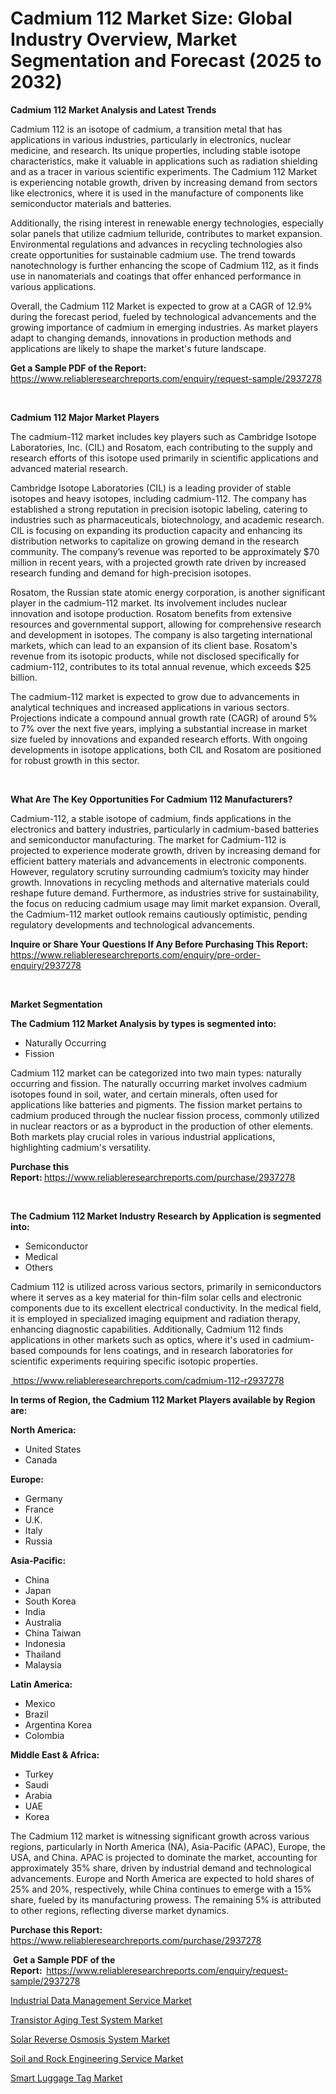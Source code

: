 <p><h1>Cadmium 112 Market Size: Global Industry Overview, Market Segmentation and Forecast (2025 to 2032)</h1></p><p><strong>Cadmium 112 Market Analysis and Latest Trends</strong></p>
<p><p>Cadmium 112 is an isotope of cadmium, a transition metal that has applications in various industries, particularly in electronics, nuclear medicine, and research. Its unique properties, including stable isotope characteristics, make it valuable in applications such as radiation shielding and as a tracer in various scientific experiments. The Cadmium 112 Market is experiencing notable growth, driven by increasing demand from sectors like electronics, where it is used in the manufacture of components like semiconductor materials and batteries.</p><p>Additionally, the rising interest in renewable energy technologies, especially solar panels that utilize cadmium telluride, contributes to market expansion. Environmental regulations and advances in recycling technologies also create opportunities for sustainable cadmium use. The trend towards nanotechnology is further enhancing the scope of Cadmium 112, as it finds use in nanomaterials and coatings that offer enhanced performance in various applications.</p><p>Overall, the Cadmium 112 Market is expected to grow at a CAGR of 12.9% during the forecast period, fueled by technological advancements and the growing importance of cadmium in emerging industries. As market players adapt to changing demands, innovations in production methods and applications are likely to shape the market's future landscape.</p></p>
<p><strong>Get a Sample PDF of the Report:&nbsp;</strong> <a href="https://www.reliableresearchreports.com/enquiry/request-sample/2937278?utm_campaign=24&utm_medium=2&utm_source=Github&utm_content=ia&utm_term=14032025&utm_id=cadmium-112">https://www.reliableresearchreports.com/enquiry/request-sample/2937278</a></p>
<p>&nbsp;</p>
<p><strong>Cadmium 112 Major Market Players</strong></p>
<p><p>The cadmium-112 market includes key players such as Cambridge Isotope Laboratories, Inc. (CIL) and Rosatom, each contributing to the supply and research efforts of this isotope used primarily in scientific applications and advanced material research.</p><p>Cambridge Isotope Laboratories (CIL) is a leading provider of stable isotopes and heavy isotopes, including cadmium-112. The company has established a strong reputation in precision isotopic labeling, catering to industries such as pharmaceuticals, biotechnology, and academic research. CIL is focusing on expanding its production capacity and enhancing its distribution networks to capitalize on growing demand in the research community. The company’s revenue was reported to be approximately $70 million in recent years, with a projected growth rate driven by increased research funding and demand for high-precision isotopes.</p><p>Rosatom, the Russian state atomic energy corporation, is another significant player in the cadmium-112 market. Its involvement includes nuclear innovation and isotope production. Rosatom benefits from extensive resources and governmental support, allowing for comprehensive research and development in isotopes. The company is also targeting international markets, which can lead to an expansion of its client base. Rosatom's revenue from its isotopic products, while not disclosed specifically for cadmium-112, contributes to its total annual revenue, which exceeds $25 billion.</p><p>The cadmium-112 market is expected to grow due to advancements in analytical techniques and increased applications in various sectors. Projections indicate a compound annual growth rate (CAGR) of around 5% to 7% over the next five years, implying a substantial increase in market size fueled by innovations and expanded research efforts. With ongoing developments in isotope applications, both CIL and Rosatom are positioned for robust growth in this sector.</p></p>
<p>&nbsp;</p>
<p><strong>What Are The Key Opportunities For Cadmium 112 Manufacturers?</strong></p>
<p><p>Cadmium-112, a stable isotope of cadmium, finds applications in the electronics and battery industries, particularly in cadmium-based batteries and semiconductor manufacturing. The market for Cadmium-112 is projected to experience moderate growth, driven by increasing demand for efficient battery materials and advancements in electronic components. However, regulatory scrutiny surrounding cadmium’s toxicity may hinder growth. Innovations in recycling methods and alternative materials could reshape future demand. Furthermore, as industries strive for sustainability, the focus on reducing cadmium usage may limit market expansion. Overall, the Cadmium-112 market outlook remains cautiously optimistic, pending regulatory developments and technological advancements.</p></p>
<p><strong>Inquire or Share Your Questions If Any Before Purchasing This Report:</strong> <a href="https://www.reliableresearchreports.com/enquiry/pre-order-enquiry/2937278?utm_campaign=24&utm_medium=2&utm_source=Github&utm_content=ia&utm_term=14032025&utm_id=cadmium-112">https://www.reliableresearchreports.com/enquiry/pre-order-enquiry/2937278</a></p>
<p>&nbsp;</p>
<p><strong>Market Segmentation</strong></p>
<p><strong>The Cadmium 112 Market Analysis by types is segmented into:</strong></p>
<p><ul><li>Naturally Occurring</li><li>Fission</li></ul></p>
<p><p>Cadmium 112 market can be categorized into two main types: naturally occurring and fission. The naturally occurring market involves cadmium isotopes found in soil, water, and certain minerals, often used for applications like batteries and pigments. The fission market pertains to cadmium produced through the nuclear fission process, commonly utilized in nuclear reactors or as a byproduct in the production of other elements. Both markets play crucial roles in various industrial applications, highlighting cadmium's versatility.</p></p>
<p><strong>Purchase this Report:&nbsp;</strong><a href="https://www.reliableresearchreports.com/purchase/2937278?utm_campaign=24&utm_medium=2&utm_source=Github&utm_content=ia&utm_term=14032025&utm_id=cadmium-112">https://www.reliableresearchreports.com/purchase/2937278</a></p>
<p>&nbsp;</p>
<p><strong>The Cadmium 112 Market Industry Research by Application is segmented into:</strong></p>
<p><ul><li>Semiconductor</li><li>Medical</li><li>Others</li></ul></p>
<p><p>Cadmium 112 is utilized across various sectors, primarily in semiconductors where it serves as a key material for thin-film solar cells and electronic components due to its excellent electrical conductivity. In the medical field, it is employed in specialized imaging equipment and radiation therapy, enhancing diagnostic capabilities. Additionally, Cadmium 112 finds applications in other markets such as optics, where it's used in cadmium-based compounds for lens coatings, and in research laboratories for scientific experiments requiring specific isotopic properties.</p></p>
<p><a href="https://www.reliableresearchreports.com/cadmium-112-r2937278?utm_campaign=24&utm_medium=2&utm_source=Github&utm_content=ia&utm_term=14032025&utm_id=cadmium-112">&nbsp;https://www.reliableresearchreports.com/cadmium-112-r2937278</a></p>
<p><strong>In terms of Region, the Cadmium 112 Market Players available by Region are:</strong></p>
<p>
    <p> <strong> North America: </strong>
        <ul>
            <li>United States</li>
            <li>Canada</li>
        </ul>
        </p> 
    <p> <strong> Europe: </strong>
        <ul>
            <li>Germany</li>
            <li>France</li>
            <li>U.K.</li>
            <li>Italy</li>
            <li>Russia</li>
        </ul>
        </p> 
    <p> <strong> Asia-Pacific: </strong>
        <ul>
            <li>China</li>
            <li>Japan</li>
            <li>South Korea</li>
            <li>India</li>
            <li>Australia</li>
            <li>China Taiwan</li>
            <li>Indonesia</li>
            <li>Thailand</li>
            <li>Malaysia</li>
        </ul>
        </p> 
    <p> <strong> Latin America: </strong>
        <ul>
            <li>Mexico</li>
            <li>Brazil</li>
            <li>Argentina Korea</li>
            <li>Colombia</li>
        </ul>
        </p> 
    <p> <strong> Middle East & Africa: </strong>
        <ul>
            <li>Turkey</li>
            <li>Saudi</li>
            <li>Arabia</li>
            <li>UAE</li>
            <li>Korea</li>
        </ul>
    </p>
    </p>
<p><p>The Cadmium 112 market is witnessing significant growth across various regions, particularly in North America (NA), Asia-Pacific (APAC), Europe, the USA, and China. APAC is projected to dominate the market, accounting for approximately 35% share, driven by industrial demand and technological advancements. Europe and North America are expected to hold shares of 25% and 20%, respectively, while China continues to emerge with a 15% share, fueled by its manufacturing prowess. The remaining 5% is attributed to other regions, reflecting diverse market dynamics.</p></p>
<p><strong>Purchase this Report: </strong><a href="https://www.reliableresearchreports.com/purchase/2937278?utm_campaign=24&utm_medium=2&utm_source=Github&utm_content=ia&utm_term=14032025&utm_id=cadmium-112">https://www.reliableresearchreports.com/purchase/2937278</a></p>
<p>&nbsp;<strong>Get a Sample PDF of the Report:&nbsp;&nbsp;</strong><a href="https://www.reliableresearchreports.com/enquiry/request-sample/2937278?utm_campaign=24&utm_medium=2&utm_source=Github&utm_content=ia&utm_term=14032025&utm_id=cadmium-112">https://www.reliableresearchreports.com/enquiry/request-sample/2937278</a></p>
<p><strong></strong></p>
<p><p><a href="https://github.com/oeungcolesh0/Market-Research-Report-List-1/blob/main/industrial-data-management-service-market.md?utm_campaign=24&utm_medium=2&utm_source=Github&utm_content=ia&utm_term=14032025&utm_id=cadmium-112">Industrial Data Management Service Market</a></p><p><a href="https://github.com/neiridionna/Market-Research-Report-List-1/blob/main/transistor-aging-test-system-market.md?utm_campaign=24&utm_medium=2&utm_source=Github&utm_content=ia&utm_term=14032025&utm_id=cadmium-112">Transistor Aging Test System Market</a></p><p><a href="https://github.com/amagloeaad54/Market-Research-Report-List-1/blob/main/solar-reverse-osmosis-system-market.md?utm_campaign=24&utm_medium=2&utm_source=Github&utm_content=ia&utm_term=14032025&utm_id=cadmium-112">Solar Reverse Osmosis System Market</a></p><p><a href="https://github.com/chaiszepkadk/Market-Research-Report-List-1/blob/main/soil-and-rock-engineering-service-market.md?utm_campaign=24&utm_medium=2&utm_source=Github&utm_content=ia&utm_term=14032025&utm_id=cadmium-112">Soil and Rock Engineering Service Market</a></p><p><a href="https://github.com/ximensbisade/Market-Research-Report-List-1/blob/main/smart-luggage-tag-market.md?utm_campaign=24&utm_medium=2&utm_source=Github&utm_content=ia&utm_term=14032025&utm_id=cadmium-112">Smart Luggage Tag Market</a></p></p>